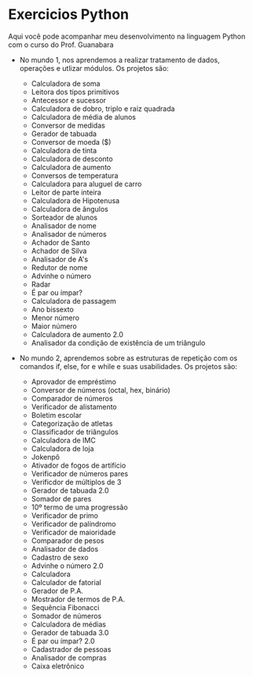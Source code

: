 # Exercicios Python

Aqui você pode acompanhar meu desenvolvimento na linguagem Python com o curso do Prof. Guanabara

- No mundo 1, nos aprendemos a realizar tratamento de dados, operações e utlizar módulos. Os projetos são:
  * Calculadora de soma
  * Leitora dos tipos primitivos
  * Antecessor e sucessor
  * Calculadora de dobro, triplo e raiz quadrada
  * Calculadora de média de alunos
  * Conversor de medidas
  * Gerador de tabuada
  * Conversor de moeda ($)
  * Calculadora de tinta
  * Calculadora de desconto
  * Calculadora de aumento 
  * Conversos de temperatura
  * Calculadora para aluguel de carro
  * Leitor de parte inteira
  * Calculadora de Hipotenusa
  * Calculadora de ângulos
  * Sorteador de alunos
  * Analisador de nome
  * Analisador de números 
  * Achador de Santo
  * Achador de Silva
  * Analisador de A's
  * Redutor de nome
  * Advinhe o número
  * Radar
  * É par ou ímpar?
  * Calculadora de passagem
  * Ano bissexto
  * Menor número
  * Maior número
  * Calculadora de aumento 2.0
  * Analisador da condição de existência de um triângulo 
 
- No mundo 2, aprendemos sobre as estruturas de repetição com os comandos if, else, for e while e suas usabilidades. Os projetos são:
  * Aprovador de empréstimo
  * Conversor de números (octal, hex, binário)
  * Comparador de números
  * Verificador de alistamento
  * Boletim escolar
  * Categorização de atletas
  * Classificador de triângulos
  * Calculadora de IMC
  * Calculadora de loja
  * Jokenpô
  * Ativador de fogos de artifício
  * Verificador de números pares
  * Verificdor de múltiplos de 3 
  * Gerador de tabuada 2.0
  * Somador de pares
  * 10º termo de uma progressão
  * Verificador de primo
  * Verificador de palíndromo
  * Verificador de maioridade
  * Comparador de pesos
  * Analisador de dados
  * Cadastro de sexo
  * Advinhe o número 2.0
  * Calculadora 
  * Calculador de fatorial
  * Gerador de P.A.
  * Mostrador de termos de P.A.
  * Sequência Fibonacci
  * Somador de números
  * Calculadora de médias
  * Gerador de tabuada 3.0
  * É par ou ímpar? 2.0
  * Cadastrador de pessoas
  * Analisador de compras
  * Caixa eletrônico
  


